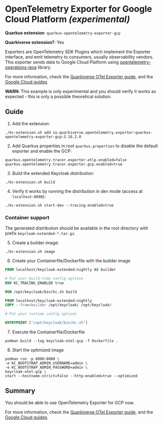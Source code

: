 # OpenTelemetry Exporter for Google Cloud Platform _(experimental)_

**Quarkus extension**: `quarkus-opentelemetry-exporter-gcp`

**Quarkiverse extension?**: Yes

Exporters are OpenTelemetry SDK Plugins which implement the Exporter interface, and emit telemetry to consumers, usually observability vendors.
This exporter sends data to Google Cloud Platform using [opentelemetry-operations-java](https://github.com/GoogleCloudPlatform/opentelemetry-operations-java) library.

For more information, check the [Quarkiverse OTel Exporter guide](https://docs.quarkiverse.io/quarkus-opentelemetry-exporter/dev/quarkus-opentelemetry-exporter-gcp.html), and the [Google Cloud guides](https://cloud.google.com/docs/authentication/provide-credentials-adc#how-to).

**WARN**: This example is only experimental and you should verify it works as expected - this is only a possible theoretical solution. 

## Guide

1. Add the extension:

```shell
./kc-extension.sh add io.quarkiverse.opentelemetry.exporter:quarkus-opentelemetry-exporter-gcp:3.16.2.0
```

2. Add Quarkus properties in root `quarkus.properties` to disable the default exporter and enable the GCP:

```properties
quarkus.opentelemetry.tracer.exporter.otlp.enabled=false
quarkus.opentelemetry.tracer.exporter.gcp.enabled=true
```

3. Build the extended Keycloak distribution:

```shell
./kc-extension.sh build
```

4. Verify it works by running the distribution in dev mode (access at `localhost:8080`):

```shell
./kc-extension.sh start-dev --tracing-enabled=true
```

### Container support

The generated distribution should be available in the root directory with prefix `keycloak-extended-*.tar.gz`.

5. Create a builder image:

```shell
./kc-extension.sh image
```

6. Create your Containerfile/Dockerfile with the builder image

```Dockerfile
FROM localhost/keycloak-extended:nightly AS builder

# Put your build-time config options
ENV KC_TRACING_ENABLED true

RUN /opt/keycloak/bin/kc.sh build

FROM localhost/keycloak-extended:nightly
COPY --from=builder /opt/keycloak/ /opt/keycloak/

# Put your runtime config options

ENTRYPOINT ["/opt/keycloak/bin/kc.sh"]
```

7. Execute the Containerfile/Dockerfile

```shell
podman build --tag keycloak-otel-gcp -f Dockerfile .
```

8. Start the optimized image

```shell
podman run -p 8080:8080 \
-e KC_BOOTSTRAP_ADMIN_USERNAME=admin \
-e KC_BOOTSTRAP_ADMIN_PASSWORD=admin \
keycloak-otel-gcp \
start --hostname-strict=false --http-enabled=true --optimized
```

## Summary

You should be able to use OpenTelemetry Exporter for GCP now.

For more information, check the [Quarkiverse OTel Exporter guide](https://docs.quarkiverse.io/quarkus-opentelemetry-exporter/dev/quarkus-opentelemetry-exporter-gcp.html), and the [Google Cloud guides](https://cloud.google.com/docs/authentication/provide-credentials-adc#how-to).

